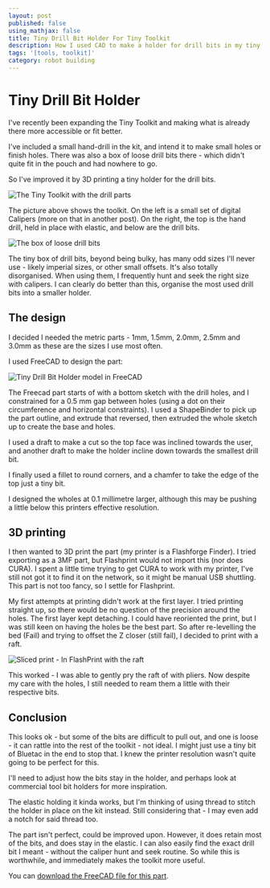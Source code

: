 ```yaml
---
layout: post
published: false
using_mathjax: false
title: Tiny Drill Bit Holder For Tiny Toolkit
description: How I used CAD to make a holder for drill bits in my tiny toolkit
tags: '[tools, toolkit]'
category: robot building
---
```

# Tiny Drill Bit Holder

I've recently been expanding the Tiny Toolkit and making what is already there more accessible or fit better.

I've included a small hand-drill in the kit, and intend it to make small holes or finish holes. There was also a box of loose drill bits there - which didn't quite fit in the pouch and had nowhere to go.

So I've improved it by 3D printing a tiny holder for the drill bits.

![The Tiny Toolkit with the drill parts]({{site.baseurl}}/galleries/2022/07-24-tiny-toolkit-drill-parts-/IMG_6553.jpeg)

The picture above shows the toolkit. On the left is a small set of digital Calipers (more on that in another post). On the right, the top is the hand drill, held in place with elastic, and below are the drill bits.

![The box of loose drill bits]({{site.baseurl}}/galleries/2022/07-24-tiny-toolkit-drill-parts-IMG_6554.jpeg)

The tiny box of drill bits, beyond being bulky, has many odd sizes I'll never use - likely imperial sizes, or other small offsets. It's also totally disorganised. When using them, I frequently hunt and seek the right size with calipers. I can clearly do better than this, organise the most used drill bits into a smaller holder.

## The design

I decided I needed the metric parts - 1mm, 1.5mm, 2.0mm, 2.5mm and 3.0mm as these are the sizes I use most often.

I used FreeCAD to design the part:

![Tiny Drill Bit Holder model in FreeCAD]({{site.baseurl}}/galleries/2022/07-24-tiny-toolkit-drill-parts-2022-07-24-FreeCADmodel.png)

The Freecad part starts of with a bottom sketch with the drill holes, and I constrained for a 0.5 mm gap between holes (using a dot on their circumference and horizontal constraints). I used a ShapeBinder to pick up the part outline, and extrude that reversed, then extruded the whole sketch up to create the base and holes.

I used a draft to make a cut so the top face was inclined towards the user, and another draft to make the holder incline down towards the smallest drill bit.

I finally used a fillet to round corners, and a chamfer to take the edge of the top just a tiny bit.

I designed the wholes at 0.1 millimetre larger, although this may be pushing a little below this printers effective resolution.

## 3D printing

I then wanted to 3D print the part (my printer is a Flashforge Finder). I tried exporting as a 3MF part, but Flashprint would not import this (nor does CURA). I spent a little time trying to get CURA to work with my printer, I've still not got it to find it on the network, so it might be manual USB shuttling. This part is not too fancy, so I settle for Flashprint.

My first attempts at printing didn't work at the first layer. I tried printing straight up, so there would be no question of the precision around the holes. The first layer kept detaching. I could have reoriented the print, but I was still keen on having the holes be the best part. So after re-levelling the bed (Fail) and trying to offset the Z closer (still fail), I decided to print with a raft.

![Sliced print - In FlashPrint with the raft]({{site.baseurl}}/galleries/2022/07-24-tiny-toolkit-drill-parts-SlicingWithRaft.png)

This worked - I was able to gently pry the raft of with pliers. Now despite my care with the holes, I still needed to ream them a little with their respective bits.

## Conclusion

This looks ok - but some of the bits are difficult to pull out, and one is loose - it can rattle into the rest of the toolkit - not ideal. I might just use a tiny bit of Bluetac in the end to stop that. I knew the printer resolution wasn't quite going to be perfect for this.

I'll need to adjust how the bits stay in the holder, and perhaps look at commercial tool bit holders for more inspiration.

The elastic holding it kinda works, but I'm thinking of using thread to stitch the holder in place on the kit instead. Still considering that - I may even add a notch for said thread too.

The part isn't perfect, could be improved upon. However, it does retain most of the bits, and does stay in the elastic. I can also easily find the exact drill bit I meant - without the caliper hunt and seek routine. So while this is worthwhile, and immediately makes the toolkit more useful.

You can [download the FreeCAD file for this part]({{site.baseurl}}/galleries/2022/07-24-tiny-toolkit-drill-parts/tiny_drillbit_holder.FCStd).
